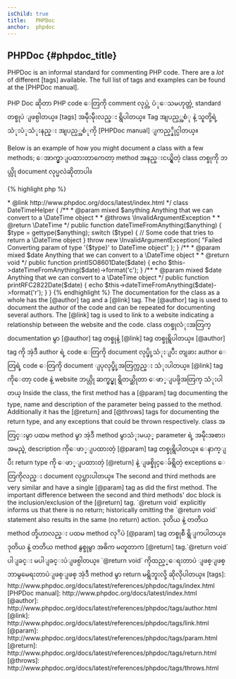 ```yaml
---
isChild: true
title:   PHPDoc
anchor:  phpdoc
---
```


## PHPDoc {#phpdoc_title}

PHPDoc is an informal standard for commenting PHP code. There are a *lot* of different [tags] available. The full list
of tags and examples can be found at the [PHPDoc manual].

PHP Doc  ဆိုတာ PHP code ေတြကို comment လုပ္တဲ့ ပံုေသမဟုတ္တဲ့ standard တစ္ခုပဲ ျဖစ္ပါတယ္။ [tags] အမ်ိုးမ်ိုးလည္း ရွိပါတယ္။ Tag အျပည့္အစံု နဲ့ သူတို့ရဲ့ သံုးပံုသံုးနည္း  အျပည့္အစံုကို  [PHPDoc manual]  ျကည့္နိုင္ပါတယ္။

Below is an example of how you might document a class with a few methods;
ေအာက္မွာျပထားတာကေတာ့ method အနည္းငယ္ရွိတဲ့ class တစ္ခုကို 
ဘယ္လို document လုပ္မလဲဆိုတာပါ။

{% highlight php %}
<?php
/**
 * @author A Name <a.name@example.com>
 * @link http://www.phpdoc.org/docs/latest/index.html
 */
class DateTimeHelper
{
    /**
     * @param mixed $anything Anything that we can convert to a \DateTime object
     *
     * @throws \InvalidArgumentException
     *
     * @return \DateTime
     */
    public function dateTimeFromAnything($anything)
    {
        $type = gettype($anything);

        switch ($type) {
            // Some code that tries to return a \DateTime object
        }

        throw new \InvalidArgumentException(
            "Failed Converting param of type '{$type}' to DateTime object"
        );
    }

    /**
     * @param mixed $date Anything that we can convert to a \DateTime object
     *
     * @return void
     */
    public function printISO8601Date($date)
    {
        echo $this->dateTimeFromAnything($date)->format('c');
    }

    /**
     * @param mixed $date Anything that we can convert to a \DateTime object
     */
    public function printRFC2822Date($date)
    {
        echo $this->dateTimeFromAnything($date)->format('r');
    }
}
{% endhighlight %}

The documentation for the class as a whole has the [@author] tag and a [@link] tag. The [@author] tag is used to
document the author of the code and can be repeated for documenting several authors. The [@link] tag is used to link to a website indicating a relationship between the website and the code.

class တစ္ခုလံုးအတြက္ documentation မွာ [@author] tag တစ္ခုနဲ့ [@link] tag တစ္ခုရွိပါတယ္။ [@author] tag ကို အဲ့ဒီ author ရဲ့ code ေတြကို document လုပ္ဖို့သံုးျပီး တျခား author ေတြရဲ့ code ေတြကို document ျပုလုပ္ဖို့အတြက္လည္း သံုးပါတယ္။ [@link] tag ကိုေတာ့ code နဲ့ website  ဘယ္လို  ဆက္စပ္မွု ရွိတယ္ဆိုတာ ေဖာ္ျပဖို့အတြက္ သံုးပါတယ္

Inside the class, the first method has a [@param] tag documenting the type, name and description of the parameter
being passed to the method. Additionally it has the [@return] and [@throws] tags for documenting the return type, and any exceptions that could be thrown respectively.

class အတြင္းမွာ ပထမ method မွာ အဲ့ဒီ method မွာသံုးမယ့္ parameter ရဲ့ အမ်ိုးအစား၊ အမည္နဲ့ description ကိုေဖာ္ျပထားတဲ့ [@param] tag တစ္ခုရွိပါတယ္။ ေနာက္ျပီး return type ကို ေဖာ္ျပထားတဲ့ [@return] နဲ့ ျဖစ္နိုင္ေခ်ရွိတဲ့ exceptions ေတြကိုလည္း document လုပ္ထားပါတယ္။

The second and third methods are very similar and have a single [@param] tag as did the first method. The important
difference between the second and third methods' doc block is the inclusion/exclusion of the [@return] tag.
`@return void` explicitly informs us that there is no return; historically omitting the `@return void` statement also results in the same (no return) action.

ဒုတိယ နဲ့ တတိယ method တို့ဟာလည္း ပထမ method လုိပဲ [@param] tag တစ္ခုစီ ရွိျကပါတယ္။ ဒုတိယ နဲ့ တတိယ method နွစ္ခုမွာ အဓိက မတူတာက [@return] tag.`@return void` ပါျခင္း မပါျခင္းပဲျဖစ္ပါတယ္။ `@return void` ကိုထည့္ေရးတာပဲ ျဖစ္ျဖစ္ ဘာမွမေရးတာပဲျဖစ္ျဖစ္ အဲ့ဒီ method မွာ return မရွိဘူးလို့ ဆိုလိုပါတယ္။


[tags]: http://www.phpdoc.org/docs/latest/references/phpdoc/tags/index.html
[PHPDoc manual]: http://www.phpdoc.org/docs/latest/index.html
[@author]: http://www.phpdoc.org/docs/latest/references/phpdoc/tags/author.html
[@link]: http://www.phpdoc.org/docs/latest/references/phpdoc/tags/link.html
[@param]: http://www.phpdoc.org/docs/latest/references/phpdoc/tags/param.html
[@return]: http://www.phpdoc.org/docs/latest/references/phpdoc/tags/return.html
[@throws]: http://www.phpdoc.org/docs/latest/references/phpdoc/tags/throws.html